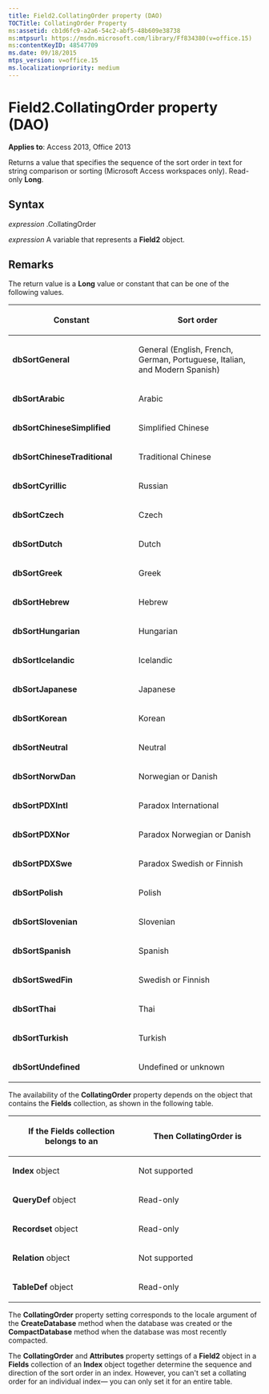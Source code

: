 ```yaml
---
title: Field2.CollatingOrder property (DAO)
TOCTitle: CollatingOrder Property
ms:assetid: cb1d6fc9-a2a6-54c2-abf5-48b609e38738
ms:mtpsurl: https://msdn.microsoft.com/library/Ff834380(v=office.15)
ms:contentKeyID: 48547709
ms.date: 09/18/2015
mtps_version: v=office.15
ms.localizationpriority: medium
---
```


# Field2.CollatingOrder property (DAO)


**Applies to**: Access 2013, Office 2013

Returns a value that specifies the sequence of the sort order in text for string comparison or sorting (Microsoft Access workspaces only). Read-only **Long**.

## Syntax

*expression* .CollatingOrder

*expression* A variable that represents a **Field2** object.

## Remarks

The return value is a **Long** value or constant that can be one of the following values.

<table>
<colgroup>
<col style="width: 50%" />
<col style="width: 50%" />
</colgroup>
<thead>
<tr class="header">
<th><p>Constant</p></th>
<th><p>Sort order</p></th>
</tr>
</thead>
<tbody>
<tr class="odd">
<td><p><strong>dbSortGeneral</strong></p></td>
<td><p>General (English, French, German, Portuguese, Italian, and Modern Spanish)</p></td>
</tr>
<tr class="even">
<td><p><strong>dbSortArabic</strong></p></td>
<td><p>Arabic</p></td>
</tr>
<tr class="odd">
<td><p><strong>dbSortChineseSimplified</strong></p></td>
<td><p>Simplified Chinese</p></td>
</tr>
<tr class="even">
<td><p><strong>dbSortChineseTraditional</strong></p></td>
<td><p>Traditional Chinese</p></td>
</tr>
<tr class="odd">
<td><p><strong>dbSortCyrillic</strong></p></td>
<td><p>Russian</p></td>
</tr>
<tr class="even">
<td><p><strong>dbSortCzech</strong></p></td>
<td><p>Czech</p></td>
</tr>
<tr class="odd">
<td><p><strong>dbSortDutch</strong></p></td>
<td><p>Dutch</p></td>
</tr>
<tr class="even">
<td><p><strong>dbSortGreek</strong></p></td>
<td><p>Greek</p></td>
</tr>
<tr class="odd">
<td><p><strong>dbSortHebrew</strong></p></td>
<td><p>Hebrew</p></td>
</tr>
<tr class="even">
<td><p><strong>dbSortHungarian</strong></p></td>
<td><p>Hungarian</p></td>
</tr>
<tr class="odd">
<td><p><strong>dbSortIcelandic</strong></p></td>
<td><p>Icelandic</p></td>
</tr>
<tr class="even">
<td><p><strong>dbSortJapanese</strong></p></td>
<td><p>Japanese</p></td>
</tr>
<tr class="odd">
<td><p><strong>dbSortKorean</strong></p></td>
<td><p>Korean</p></td>
</tr>
<tr class="even">
<td><p><strong>dbSortNeutral</strong></p></td>
<td><p>Neutral</p></td>
</tr>
<tr class="odd">
<td><p><strong>dbSortNorwDan</strong></p></td>
<td><p>Norwegian or Danish</p></td>
</tr>
<tr class="even">
<td><p><strong>dbSortPDXIntl</strong></p></td>
<td><p>Paradox International</p></td>
</tr>
<tr class="odd">
<td><p><strong>dbSortPDXNor</strong></p></td>
<td><p>Paradox Norwegian or Danish</p></td>
</tr>
<tr class="even">
<td><p><strong>dbSortPDXSwe</strong></p></td>
<td><p>Paradox Swedish or Finnish</p></td>
</tr>
<tr class="odd">
<td><p><strong>dbSortPolish</strong></p></td>
<td><p>Polish</p></td>
</tr>
<tr class="even">
<td><p><strong>dbSortSlovenian</strong></p></td>
<td><p>Slovenian</p></td>
</tr>
<tr class="odd">
<td><p><strong>dbSortSpanish</strong></p></td>
<td><p>Spanish</p></td>
</tr>
<tr class="even">
<td><p><strong>dbSortSwedFin</strong></p></td>
<td><p>Swedish or Finnish</p></td>
</tr>
<tr class="odd">
<td><p><strong>dbSortThai</strong></p></td>
<td><p>Thai</p></td>
</tr>
<tr class="even">
<td><p><strong>dbSortTurkish</strong></p></td>
<td><p>Turkish</p></td>
</tr>
<tr class="odd">
<td><p><strong>dbSortUndefined</strong></p></td>
<td><p>Undefined or unknown</p></td>
</tr>
</tbody>
</table>


The availability of the **CollatingOrder** property depends on the object that contains the **Fields** collection, as shown in the following table.

<table>
<colgroup>
<col style="width: 50%" />
<col style="width: 50%" />
</colgroup>
<thead>
<tr class="header">
<th><p>If the Fields collection belongs to an</p></th>
<th><p>Then CollatingOrder is</p></th>
</tr>
</thead>
<tbody>
<tr class="odd">
<td><p><strong>Index</strong> object</p></td>
<td><p>Not supported</p></td>
</tr>
<tr class="even">
<td><p><strong>QueryDef</strong> object</p></td>
<td><p>Read-only</p></td>
</tr>
<tr class="odd">
<td><p><strong>Recordset</strong> object</p></td>
<td><p>Read-only</p></td>
</tr>
<tr class="even">
<td><p><strong>Relation</strong> object</p></td>
<td><p>Not supported</p></td>
</tr>
<tr class="odd">
<td><p><strong>TableDef</strong> object</p></td>
<td><p>Read-only</p></td>
</tr>
</tbody>
</table>


The **CollatingOrder** property setting corresponds to the locale argument of the **CreateDatabase** method when the database was created or the **CompactDatabase** method when the database was most recently compacted.

The **CollatingOrder** and **Attributes** property settings of a **Field2** object in a **Fields** collection of an **Index** object together determine the sequence and direction of the sort order in an index. However, you can't set a collating order for an individual index— you can only set it for an entire table.

